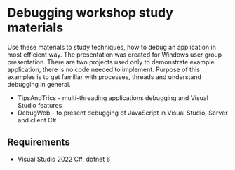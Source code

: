 # Debugging workshop study materials

Use these materials to study techniques, how to debug an application in most efficient way. The presentation was created for Windows user group presentation.
There are two projects used only to demonstrate example application, there is no code needed to implement. Purpose of this examples is to get familiar with processes, threads and understand debugging in general.

* TipsAndTrics - multi-threading applications debugging and Visual Studio features
* DebugWeb - to present debugging of JavaScript in Visual Studio, Server and client C#

## Requirements

* Visual Studio 2022 C#, dotnet 6